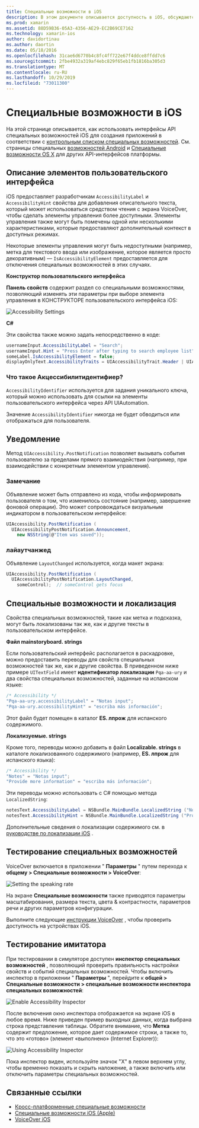 ```yaml
---
title: Специальные возможности в iOS
description: В этом документе описывается доступность в iOS, обсуждаются различные свойства и функции, которые можно использовать для того, чтобы приложение было доступно максимальному числу пользователей.
ms.prod: xamarin
ms.assetid: 88D59B36-05A3-4356-AE29-EC2B69CE7162
ms.technology: xamarin-ios
author: davidortinau
ms.author: daortin
ms.date: 05/18/2016
ms.openlocfilehash: 31cae6d6770b4c8fc4ff722e67f4ddce8ffdd7c6
ms.sourcegitcommit: 2fbe4932a319af4ebc829f65eb1fb1816ba305d3
ms.translationtype: MT
ms.contentlocale: ru-RU
ms.lasthandoff: 10/29/2019
ms.locfileid: "73011300"
---
```

# <a name="accessibility-on-ios"></a>Специальные возможности в iOS

На этой странице описывается, как использовать интерфейсы API специальных возможностей iOS для создания приложений в соответствии с [контрольным списком специальных возможностей](~/cross-platform/app-fundamentals/accessibility.md).
См. страницы специальных [возможностей Android](~/android/app-fundamentals/accessibility.md) и [Специальные возможности OS X](~/mac/app-fundamentals/accessibility.md) для других API-интерфейсов платформы.

## <a name="describing-ui-elements"></a>Описание элементов пользовательского интерфейса

iOS предоставляет разработчикам `AccessibilityLabel` и `AccessibilityHint` свойства для добавления описательного текста, который может использоваться средством чтения с экрана VoiceOver, чтобы сделать элементы управления более доступными. Элементы управления также могут быть помечены одной или несколькими характеристиками, которые предоставляют дополнительный контекст в доступных режимах.

Некоторые элементы управления могут быть недоступными (например, метка для текстового ввода или изображение, которое является просто декоративным) — `IsAccessibilityElement` предоставляется для отключения специальных возможностей в этих случаях.

**Конструктор пользовательского интерфейса**

**Панель свойств** содержит раздел со специальными возможностями, позволяющий изменять эти параметры при выборе элемента управления в КОНСТРУКТОРЕ пользовательского интерфейса iOS:

![](accessibility-images/ios-designer-sml.png "Accessibility Settings")

**C#**

Эти свойства также можно задать непосредственно в коде:

```csharp
usernameInput.AccessibilityLabel = "Search";
usernameInput.Hint = "Press Enter after typing to search employee list";
someLabel.IsAccessibilityElement = false;
displayOnlyText.AccessibilityTraits = UIAccessibilityTrait.Header | UIAccessibilityTrait.Selected;
```

### <a name="what-is-accessibilityidentifier"></a>Что такое Акцессибилитидентифиер?

`AccessibilityIdentifier` используется для задания уникального ключа, который можно использовать для ссылки на элементы пользовательского интерфейса через API UIAutomation.

Значение `AccessibilityIdentifier` никогда не будет обводиться или отображаться для пользователя.

<a name="postnotification" />

## <a name="postnotification"></a>Уведомление

Метод `UIAccessibility.PostNotification` позволяет вызывать события пользователю за пределами прямого взаимодействия (например, при взаимодействии с конкретным элементом управления).

### <a name="announcement"></a>Замечание

Объявление может быть отправлено из кода, чтобы информировать пользователя о том, что изменилось состояние (например, завершение фоновой операции). Это может сопровождаться визуальным индикатором в пользовательском интерфейсе:

```csharp
UIAccessibility.PostNotification (
  UIAccessibilityPostNotification.Announcement,
    new NSString(@"Item was saved"));
```

### <a name="layoutchanged"></a>лайаутчанжед

Объявление `LayoutChanged` используется, когда макет экрана:

```csharp
UIAccessibility.PostNotification (
  UIAccessibilityPostNotification.LayoutChanged,
    someControl);  // someControl gets focus
```

## <a name="accessibility-and-localization"></a>Специальные возможности и локализация

Свойства специальных возможностей, такие как метка и подсказка, могут быть локализованы так же, как и другие тексты в пользовательском интерфейсе.

**Файл mainstoryboard. strings**

Если пользовательский интерфейс располагается в раскадровке, можно предоставить переводы для свойств специальных возможностей так же, как и другие свойства. В приведенном ниже примере `UITextField` имеет **идентификатор локализации** `Pqa-aa-ury` и два свойства специальных возможностей, заданные на испанском языке:

```csharp
/* Accessibility */
"Pqa-aa-ury.accessibilityLabel" = "Notas input";
"Pqa-aa-ury.accessibilityHint" = "escriba más información";
```

Этот файл будет помещен в каталог **ES. лпрож** для испанского содержимого.

**Локализуемые. strings**

Кроме того, переводы можно добавить в файл **Localizable. strings** в каталоге локализованного содержимого (например, **ES. лпрож** для испанского языка):

```csharp
/* Accessibility */
"Notes" = "Notas input";
"Provide more information" = "escriba más información";
```

Эти переводы можно использовать с C# помощью метода `LocalizedString`:

```csharp
notesText.AccessibilityLabel = NSBundle.MainBundle.LocalizedString ("Notes", "");
notesText.AccessibilityHint = NSBundle.MainBundle.LocalizedString ("Provide more information", "");
```

Дополнительные сведения о локализации содержимого см. в [руководстве по локализации iOS](~/ios/app-fundamentals/localization/index.md) .

<a name="testing" />

## <a name="testing-accessibility"></a>Тестирование специальных возможностей

VoiceOver включается в приложении " **Параметры** " путем перехода к **общему > Специальные возможности > VoiceOver**:

![](accessibility-images/settings-sml.png "Setting the speaking rate")

На экране **Специальные возможности** также приводятся параметры масштабирования, размера текста, цвета & контрастности, параметров речи и других параметров конфигурации.

Выполните следующие [инструкции VoiceOver](https://developer.apple.com/library/ios/technotes/TestingAccessibilityOfiOSApps/TestAccessibilityonYourDevicewithVoiceOver/TestAccessibilityonYourDevicewithVoiceOver.html) , чтобы проверить доступность на устройствах iOS.

## <a name="simulator-testing"></a>Тестирование имитатора

При тестировании в симуляторе доступен **инспектор специальных возможностей** , позволяющий проверить правильность настройки свойств и событий специальных возможностей. Чтобы включить инспектор в приложении " **Параметры** ", перейдите к **общей > Специальные возможности > специальные возможности инспектора специальных возможностей**:

![](accessibility-images/settings-inspector-sml.png "Enable Accessibility Inspector")

После включения окно инспектора отображается на экране iOS в любое время.
Ниже приведен пример выходных данных, когда выбрана строка представления таблицы. Обратите внимание, что **Метка** содержит предложение, которое дает содержимое строки, а также то, что это «готово» (элемент «выполнено» (Internet Explorer)):

![](accessibility-images/tableview-a11y-sml.png "Using Accessibility Inspector")

Пока инспектор виден, используйте значок "X" в левом верхнем углу, чтобы временно показать и скрыть наложение, а также включить или отключить параметры специальных возможностей.

## <a name="related-links"></a>Связанные ссылки

- [Кросс-платформенные специальные возможности](~/cross-platform/app-fundamentals/accessibility.md)
- [Специальные возможности iOS (Apple)](https://developer.apple.com/library/ios/documentation/UserExperience/Conceptual/iPhoneAccessibility/Accessibility_on_iPhone/Accessibility_on_iPhone.html)
- [VoiceOver iOS](https://www.apple.com/accessibility/ios/voiceover/)
